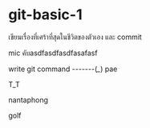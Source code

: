 
# git-basic-1


เขียนเรื่องที่เศร้าที่สุดในชีวิตของตัวเอง และ commit 



mic คับasdfasdfasdfasafasf

write git command -------(*_*) pae

T_T

nantaphong

golf
